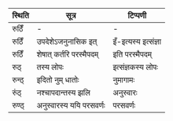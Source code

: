 | स्थिति | सूत्र | टिप्पणी |
| ----- | ------- | ------ |
| रुठिँ | - | - |
| रुठिँ | उपदेशेऽजनुनासिक इत् | इँ-इत्यस्य इत्संज्ञा |
| रुठिँ | शेषात् कर्तरि परस्मैपदम् | इति परस्मैपदम् |
| रुठ् | तस्य लोपः | इत्संज्ञकस्य लोपः |
| रुन्ठ् | इदितो नुम् धातोः | नुमागामः |
| रुंठ् | नश्चापदान्तस्य झलि | अनुस्वारः |
| रुण्ठ् | अनुस्वारस्य ययि परसवर्णः | परसवर्णः |

